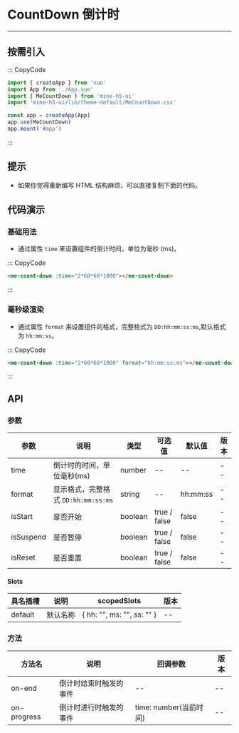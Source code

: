 # CountDown 倒计时

---

## 按需引入

::: CopyCode

```JavaScript
import { createApp } from 'vue'
import App from './App.vue'
import { MeCountDown } from 'mine-h5-ui'
import 'mine-h5-ui/lib/theme-default/MeCountDown.css'

const app = createApp(App)
app.use(MeCountDown)
app.mount('#app')
```

:::

## 提示

- 如果你觉得重新编写 HTML 结构麻烦，可以直接复制下面的代码。

## 代码演示

### 基础用法

- 通过属性 `time` 来设置组件的倒计时间，单位为毫秒 (ms)。

::: CopyCode

```HTML
<me-count-down :time="2*60*60*1000"></me-count-down>
```

:::

### 毫秒级渲染

- 通过属性 `format` 来设置组件的格式，完整格式为 `DD:hh:mm:ss:ms`,默认格式为 `hh:mm:ss`。

::: CopyCode

```HTML
<me-count-down :time="2*60*60*1000" format="hh:mm:ss:ms"></me-count-down>
```

:::

## API

### 参数

| 参数      | 说明                                | 类型    | 可选值       | 默认值   | 版本 |
| --------- | ----------------------------------- | ------- | ------------ | -------- | ---- |
| time      | 倒计时的时间，单位毫秒(ms)          | number  | --           | --       | --   |
| format    | 显示格式，完整格式 `DD:hh:mm:ss:ms` | string  | --           | hh:mm:ss | --   |
| isStart   | 是否开始                            | boolean | true / false | false    | --   |
| isSuspend | 是否暂停                            | boolean | true / false | false    | --   |
| isReset   | 是否重置                            | boolean | true / false | false    | --   |

#### Slots

| 具名插槽 | 说明     | scopedSlots                | 版本 |
| -------- | -------- | -------------------------- | ---- |
| default  | 默认名称 | { hh: "", ms: "", ss: "" } | --   |

### 方法

| 方法名      | 说明                   | 回调参数               | 版本 |
| ----------- | ---------------------- | ---------------------- | ---- |
| on-end      | 倒计时结束时触发的事件 | --                     | --   |
| on-progress | 倒计时进行时触发的事件 | time: number(当前时间) | --   |
